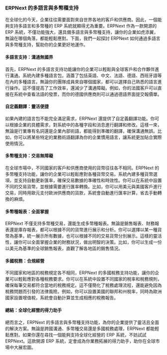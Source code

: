 ### ERPNext 的多語言與多幣種支持

在全球化的今天，企業往往需要面對來自世界各地的客戶和供應商。因此，一個能夠支持多語言和多幣種的 ERP 系統就顯得尤為重要。ERPNext 作為一款開源的 ERP 系統，不僅功能強大，還具備多語言與多幣種支持，讓你的企業如虎添翼，無論在哪個角落，都能輕鬆應對。下面，我們一起探討 ERPNext 如何通過多語言與多幣種支持，幫助你的企業更好地運作。

#### 多語言支持：溝通無國界

首先，ERPNext 的多語言支持功能讓你的企業可以輕鬆與全球客戶和合作夥伴進行溝通。系統內建多種語言包，涵蓋了包括英語、中文、法語、德語、西班牙語等在內的多種語言。無論你的團隊成員來自哪個國家，都可以選擇自己熟悉的語言進行操作。這不僅提高了工作效率，還減少了溝通障礙。例如，你的法國客戶可以直接在系統中查看法語的發票，而你的德國供應商則可以通過德語界面提交報價單。

#### 自定義翻譯：靈活便捷

如果內建的語言包不能完全滿足需求，ERPNext 還提供了自定義翻譯功能。你可以根據企業的具體需求，對系統中的各種字段和消息進行翻譯和修改。這樣一來，無論是行業專有名詞還是企業內部術語，都能得到準確的翻譯，確保溝通無誤。比如，你可以將某些特定的業務術語翻譯為你的企業慣用語言，讓系統更加貼合實際使用情況。

#### 多幣種支持：交易無障礙

在全球市場中，不同國家的客戶和供應商使用的貨幣往往各不相同。ERPNext 的多幣種支持功能，讓你的企業可以輕鬆應對各種貨幣交易。系統內建多種貨幣選項，並支持自動更新匯率，確保交易數據的準確性和時效性。你可以在系統中設置不同的交易貨幣，並根據需要進行匯率轉換。比如，你可以用美元與美國客戶進行交易，同時用歐元支付歐洲供應商的貨款，系統會自動進行匯率計算，省去手動轉換的麻煩。

#### 多幣種報表：全面掌握

ERPNext 不僅支持多幣種交易，還能生成多幣種報表。無論是銷售報表、財務報表還是庫存報表，都可以根據不同的貨幣進行展示和分析。你可以選擇以某一種貨幣為基準，統一展示所有數據，也可以根據不同的交易貨幣分別展示。這樣的靈活性，讓你可以全面掌握企業的財務狀況，做出明智的決策。比如，你可以生成一份以美元為基準的全球銷售報表，直觀了解各地區的銷售情況。

#### 多國稅務：合規經營

不同國家和地區的稅務規定各不相同，ERPNext 的多國稅務支持功能，讓你的企業可以輕鬆應對各種稅務要求。你可以在系統中設置不同國家的稅率和稅務規則，確保每筆交易都符合當地的稅務規定。這不僅簡化了稅務處理流程，還能避免因為稅務問題而引發的法律風險。例如，你可以設置美國的聯邦和州稅率，同時為歐洲國家設置增值稅，系統會自動計算並生成相應的稅務報告。

#### 總結：全球化經營的得力助手

總而言之，ERPNext 的多語言與多幣種支持功能，為你的企業提供了靈活且全面的解決方案。無論是跨國溝通、多幣種交易還是多國稅務處理，ERPNext 都能輕鬆應對。如果你還在尋找一個能夠支持全球化經營的 ERP 系統，不妨試試 ERPNext。這款開源 ERP 系統，定會成為你業務拓展的得力助手，助你在全球市場中大展宏圖。
